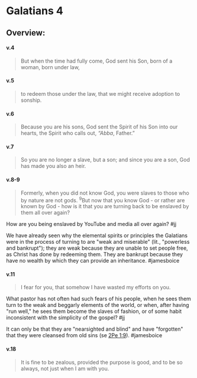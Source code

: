 # Galatians 4

## Overview:


#### v.4
>But when the time had fully come, God sent his Son, born of a woman, born under law,

#### v.5
>to redeem those under the law, that we might receive adoption to sonship.

#### v.6
>Because you are his sons, God sent the Spirit of his Son into our hearts, the Spirit who calls out, _“Abba_, Father.”

#### v.7
>So you are no longer a slave, but a son; and since you are a son, God has made you also an heir.

#### v.8-9
>Formerly, when you did not know God, you were slaves to those who by nature are not gods. <sup>9</sup>But now that you know God - or rather are known by God - how is it that you are turning back to be enslaved by them all over again?

How are you being enslaved by YouTube and media all over again? 
#jj 

We have already seen why the elemental spirits or principles the Galatians were in the process of turning to are "weak and miserable" (lit., "powerless and bankrupt"); they are weak because they are unable to set people free, as Christ has done by redeeming them. They are bankrupt because they have no wealth by which they can provide an inheritance.
#jamesboice 

#### v.11
>I fear for you, that somehow I have wasted my efforts on you.

What pastor has not often had such fears of his people, when he sees them turn to the weak and beggarly elements of the world, or when, after having "run well," he sees them become the slaves of fashion, or of some habit inconsistent with the simplicity of the gospel?
#jj 

It can only be that they are "nearsighted and blind" and have "forgotten" that they were cleansed from old sins (se [2Pe 1:9](2Peter1#v.9)).
#jamesboice 

#### v.18
>It is fine to be zealous, provided the purpose is good, and to be so always, not just when I am with you.

